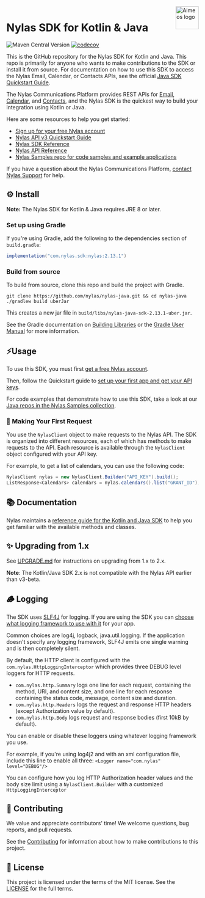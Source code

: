 <a href="https://www.nylas.com/">
    <img src="https://brand.nylas.com/assets/downloads/logo_horizontal_png/Nylas-Logo-Horizontal-Blue_.png" alt="Aimeos logo" title="Aimeos" align="right" height="60" />
</a>

# Nylas SDK for Kotlin & Java

![Maven Central Version](https://img.shields.io/maven-central/v/com.nylas.sdk/nylas)
[![codecov](https://codecov.io/gh/nylas/nylas-java/graph/badge.svg?token=R94RD91GZ3)](https://codecov.io/gh/nylas/nylas-java)

This is the GitHub repository for the Nylas SDK for Kotlin and Java. This repo is primarily for anyone who wants to make contributions to the SDK or install it from source. For documentation on how to use this SDK to access the Nylas Email, Calendar, or Contacts APIs, see the official [Java SDK Quickstart Guide](https://developer.nylas.com/docs/sdks/java/).

The Nylas Communications Platform provides REST APIs for [Email](https://developer.nylas.com/docs/email/), [Calendar](https://developer.nylas.com/docs/calendar/), and [Contacts](https://developer.nylas.com/docs/contacts/), and the Nylas SDK is the quickest way to build your integration using Kotlin or Java.

Here are some resources to help you get started:

- [Sign up for your free Nylas account](https://dashboard.nylas.com/register)
- [Nylas API v3 Quickstart Guide](https://developer.nylas.com/docs/v3-beta/v3-quickstart/)
- [Nylas SDK Reference](https://nylas-java-sdk-reference.pages.dev/)
- [Nylas API Reference](https://developer.nylas.com/docs/api/)
- [Nylas Samples repo for code samples and example applications](https://github.com/orgs/nylas-samples/repositories?q=&type=all&language=java)

If you have a question about the Nylas Communications Platform, [contact Nylas Support](https://support.nylas.com/) for help.

## ⚙️ Install

**Note:** The Nylas SDK for Kotlin & Java requires JRE 8 or later.

### Set up using Gradle

If you're using Gradle, add the following to the dependencies section of `build.gradle`:

```groovy
implementation("com.nylas.sdk:nylas:2.13.1")
```

### Build from source

To build from source, clone this repo and build the project with Gradle.

```shell
git clone https://github.com/nylas/nylas-java.git && cd nylas-java
./gradlew build uberJar
```

This creates a new jar file in `build/libs/nylas-java-sdk-2.13.1-uber.jar`.

See the Gradle documentation on [Building Libraries](https://guides.gradle.org/building-java-libraries/)
or the [Gradle User Manual](https://docs.gradle.org/current/userguide/userguide.html) for more information.

## ⚡️Usage

To use this SDK, you must first [get a free Nylas account](https://dashboard.nylas.com/register).

Then, follow the Quickstart guide to [set up your first app and get your API keys](https://developer.nylas.com/docs/v3-beta/v3-quickstart/).

For code examples that demonstrate how to use this SDK, take a look at our [Java repos in the Nylas Samples collection](https://github.com/orgs/nylas-samples/repositories?q=&type=all&language=java).

### 🚀 Making Your First Request

You use the `NylasClient` object to make requests to the Nylas API. The SDK is organized into different resources, each of which has methods to make requests to the API. Each resource is available through the `NylasClient` object configured with your API key.

For example, to get a list of calendars, you can use the following code:

```java
NylasClient nylas = new NylasClient.Builder("API_KEY").build();
ListResponse<Calendars> calendars = nylas.calendars().list("GRANT_ID");
```

## 📚 Documentation

Nylas maintains a [reference guide for the Kotlin and Java SDK](https://nylas-java-sdk-reference.pages.dev/) to help you get familiar with the available methods and classes.

## ✨ Upgrading from 1.x

See [UPGRADE.md](UPGRADING.md) for instructions on upgrading from 1.x to 2.x.

**Note**: The Kotlin/Java SDK 2.x is not compatible with the Nylas API earlier than v3-beta.

## 🪵 Logging

The SDK uses [SLF4J](http://www.slf4j.org) for logging. If you are using the SDK you can [choose what logging framework to use with it](http://www.slf4j.org/manual.html#projectDep) for your app.

Common choices are log4j, logback, java.util.logging. If the application doesn't specify any logging framework,
SLF4J emits one single warning and is then completely silent.

By default, the HTTP client is configured with the `com.nylas.HttpLoggingInterceptor`
which provides three DEBUG level loggers for HTTP requests.

- `com.nylas.http.Summary` logs one line for each request, containing the method, URI, and content size,
and one line for each response containing the status code, message, content size and duration.
- `com.nylas.http.Headers` logs the request and response HTTP headers (except Authorization value by default).
- `com.nylas.http.Body` logs request and response bodies (first 10kB by default).

You can enable or disable these loggers using whatever logging framework you use.

For example, if you're using log4j2 and with an xml configuration file, include this line to enable all three:
`<Logger name="com.nylas" level="DEBUG"/>`

You can configure how you log HTTP Authorization header values and the body size limit using a
`NylasClient.Builder` with a customized `HttpLoggingInterceptor`

## 💙 Contributing

We value and appreciate contributors' time! We welcome questions, bug reports, and pull requests.

See the [Contributing](Contributing.md) for information about how to make contributions to this project.

## 📝 License

This project is licensed under the terms of the MIT license. See the [LICENSE](LICENSE) for the full terms.

